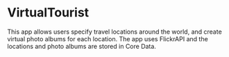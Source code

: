 # VirtualTourist
This app allows users specify travel locations around the world, and create virtual photo albums for each location. The app uses FlickrAPI and the locations and photo albums are stored in Core Data.
